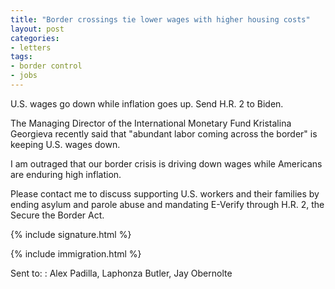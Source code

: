 ```yaml
---
title: "Border crossings tie lower wages with higher housing costs"
layout: post
categories:
- letters
tags:
- border control
- jobs
---
```


U.S. wages go down while inflation goes up. Send H.R. 2 to Biden.

The Managing Director of the International Monetary Fund Kristalina Georgieva recently said that "abundant labor coming across the border" is keeping U.S. wages down.

I am outraged that our border crisis is driving down wages while Americans are enduring high inflation.

Please contact me to discuss supporting U.S. workers and their families by ending asylum and parole abuse and mandating E-Verify through H.R. 2, the Secure the Border Act.

{% include signature.html %}

{% include immigration.html %}

Sent to:
: Alex Padilla, Laphonza Butler, Jay Obernolte
